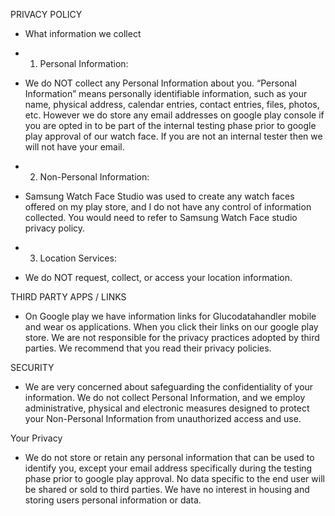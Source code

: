 PRIVACY POLICY
- ​What information we collect

- 1. Personal Information:

- We do NOT collect any Personal Information about you. “Personal Information” means personally identifiable information, such as your name, physical address, calendar entries, contact entries, files, photos, etc. However we do store any email addresses on google play console if you are opted in to be part of the internal testing phase prior to google play approval of our watch face. If you are not an internal tester then we will not have your email. 

- 2. Non-Personal Information:

- Samsung Watch Face Studio was used to create any watch faces offered on my play store, and I do not have any control of information collected. You would need to refer to Samsung Watch Face studio privacy policy.  

- 3. Location Services:

- We do NOT request, collect, or access your location information.

THIRD PARTY APPS / LINKS
- On Google play we have information links for Glucodatahandler mobile and wear os applications. When you click their links on our google play store. We are not responsible for the privacy practices adopted by third parties. We recommend that you read their privacy policies.

SECURITY
- We are very concerned about safeguarding the confidentiality of your information. We do not collect Personal Information, and we employ administrative, physical and electronic measures designed to protect your Non-Personal Information from unauthorized access and use.

Your Privacy
- We do not store or retain any personal information that can be used to identify you, except your email address specifically during the testing phase prior to google play approval. No data specific to the end user will be shared or sold to third parties. We have no interest in housing and storing users personal information or data.
